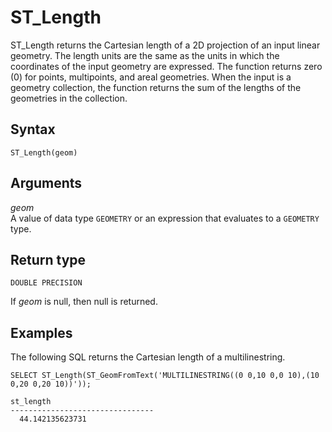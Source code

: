 # ST\_Length<a name="ST_Length-function"></a>

ST\_Length returns the Cartesian length of a 2D projection of an input linear geometry\. The length units are the same as the units in which the coordinates of the input geometry are expressed\. The function returns zero \(0\) for points, multipoints, and areal geometries\. When the input is a geometry collection, the function returns the sum of the lengths of the geometries in the collection\. 

## Syntax<a name="ST_Length-function-syntax"></a>

```
ST_Length(geom)
```

## Arguments<a name="ST_Length-function-arguments"></a>

 *geom*   
A value of data type `GEOMETRY` or an expression that evaluates to a `GEOMETRY` type\.

## Return type<a name="ST_Length-function-return"></a>

`DOUBLE PRECISION`

If *geom* is null, then null is returned\.

## Examples<a name="ST_Length-function-examples"></a>

The following SQL returns the Cartesian length of a multilinestring\. 

```
SELECT ST_Length(ST_GeomFromText('MULTILINESTRING((0 0,10 0,0 10),(10 0,20 0,20 10))'));
```

```
st_length
--------------------------------
  44.142135623731
```